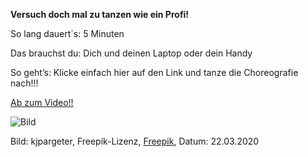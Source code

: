 **Versuch doch mal zu tanzen wie ein Profi!**

So lang dauert´s: 5 Minuten

Das brauchst du: Dich und deinen Laptop oder dein Handy

So geht’s: Klicke einfach hier auf den Link und tanze die Choreografie nach!!!

[Ab zum Video!!](https://www.youtube.com/watch?v=eughyYPoExk)

![Bild](https://image.freepik.com/vektoren-kostenlos/schattenbilder-von-den-leuten-die-auf-einen-schmutzhintergrund-tanzen_1048-8420.jpg)

Bild: kjpargeter, Freepik-Lizenz, [Freepik](https://de.freepik.com/vektoren-kostenlos/schattenbilder-von-den-leuten-die-auf-einen-schmutzhintergrund-tanzen_2734573.htm#page=1&query=tanzen&position=5), Datum: 22.03.2020


